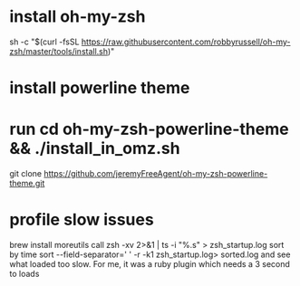 # install oh-my-zsh
sh -c "$(curl -fsSL https://raw.githubusercontent.com/robbyrussell/oh-my-zsh/master/tools/install.sh)"

# install powerline theme
# run cd oh-my-zsh-powerline-theme && ./install_in_omz.sh
git clone https://github.com/jeremyFreeAgent/oh-my-zsh-powerline-theme.git


# profile slow issues

brew install moreutils
call zsh -xv 2>&1 | ts -i "%.s" > zsh_startup.log
sort by time sort --field-separator=' ' -r -k1 zsh_startup.log> sorted.log
and see what loaded too slow. For me, it was a ruby plugin which needs a 3 second to loads
